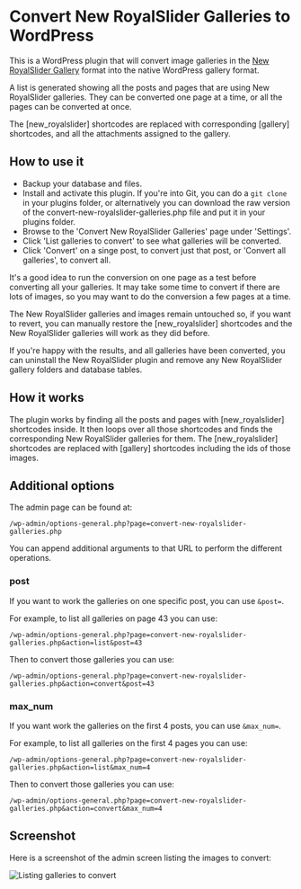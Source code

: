 # Convert New RoyalSlider Galleries to WordPress

This is a WordPress plugin that will convert image galleries in the [New RoyalSlider Gallery](http://dimsemenov.com/plugins/royal-slider/wordpress/) format into the native WordPress gallery format.

A list is generated showing all the posts and pages that are using New RoyalSlider galleries. They can be converted one page at a time, or all the pages can be converted at once.

The [new_royalslider] shortcodes are replaced with corresponding [gallery] shortcodes, and all the attachments assigned to the gallery.

## How to use it

* Backup your database and files.
* Install and activate this plugin. If you're into Git, you can do a `git clone` in your plugins folder, or alternatively you can download the raw version of the convert-new-royalslider-galleries.php file and put it in your plugins folder.
* Browse to the 'Convert New RoyalSlider Galleries' page under 'Settings'.
* Click 'List galleries to convert' to see what galleries will be converted.
* Click 'Convert' on a singe post, to convert just that post, or 'Convert all galleries', to convert all.

It's a good idea to run the conversion on one page as a test before converting all your galleries. It may take some time to convert if there are lots of images, so you may want to do the conversion a few pages at a time. 

The New RoyalSlider galleries and images remain untouched so, if you want to revert, you can manually restore the [new_royalslider] shortcodes and the New RoyalSlider galleries will work as they did before.

If you're happy with the results, and all galleries have been converted, you can uninstall the New RoyalSlider plugin and remove any New RoyalSlider gallery folders and database tables.


## How it works

The plugin works by finding all the posts and pages with [new_royalslider] shortcodes inside. It then loops over all those shortcodes and finds the corresponding New RoyalSlider galleries for them. The [new_royalslider] shortcodes are replaced with [gallery] shortcodes including the ids of those images.


## Additional options

The admin page can be found at:

```
/wp-admin/options-general.php?page=convert-new-royalslider-galleries.php
```

You can append additional arguments to that URL to perform the different operations.

### post

If you want to work the galleries on one specific post, you can use `&post=`. 

For example, to list all galleries on page 43 you can use:

```
/wp-admin/options-general.php?page=convert-new-royalslider-galleries.php&action=list&post=43
```

Then to convert those galleries you can use: 

```
/wp-admin/options-general.php?page=convert-new-royalslider-galleries.php&action=convert&post=43
```

### max_num

If you want work the galleries on the first 4 posts, you can use `&max_num=`. 

For example, to list all galleries on the first 4 pages you can use:

```
/wp-admin/options-general.php?page=convert-new-royalslider-galleries.php&action=list&max_num=4
```

Then to convert those galleries you can use: 

```
/wp-admin/options-general.php?page=convert-new-royalslider-galleries.php&action=convert&max_num=4
```


## Screenshot

Here is a screenshot of the admin screen listing the images to convert:

![Listing galleries to convert](https://raw.github.com/stefansenk/convert-new-royalslider-galleries/master/screenshot-listing-galleries.png)
